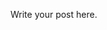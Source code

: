 <!--
.. title: Nikola Sample Markdown Post
.. slug: nikola-sample-Markdown-post
.. date: 2020-05-01 18:01:47 UTC+08:00
.. tags:
.. category:
.. link:
.. description:
.. type: text
-->

Write your post here.
